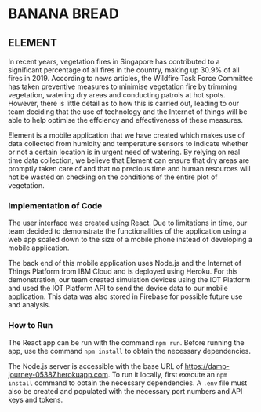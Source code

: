 # BANANA BREAD
## ELEMENT
In recent years, vegetation fires in Singapore has contributed to a significant percentage of all fires in the country, making up 30.9% of all fires in 2019. According to news articles, the Wildfire Task Force Committee has taken preventive measures to minimise vegetation fire by trimming vegetation, watering dry areas and conducting patrols at hot spots. However, there is little detail as to how this is carried out, leading to our team deciding that the use of technology and the Internet of things will be able to help optimise the effciency and effectiveness of these measures.

Element is a mobile application that we have created which makes use of data collected from humidity and temperature sensors to indicate whether or not a certain location is in urgent need of watering. By relying on real time data collection, we believe that Element can ensure that dry areas are promptly taken care of and that no precious time and human resources will not be wasted on checking on the conditions of the entire plot of vegetation. 

### Implementation of Code
The user interface was created using React. Due to limitations in time, our team decided to demonstrate the functionalities of the application using a web app scaled down to the size of a mobile phone instead of developing a mobile application. 

The back end of this mobile application uses Node.js and the Internet of Things Platform from IBM Cloud and is deployed using Heroku. For this demonstration, our team created simulation devices using the IOT Platform and used the IOT Platform API to send the device data to our mobile application. This data was also stored in Firebase for possible future use and analysis. 

### How to Run
The React app can be run with the command `npm run`. Before running the app, use the command `npm install` to obtain the necessary dependencies.

The Node.js server is accessible with the base URL of https://damp-journey-05387.herokuapp.com. To run it locally, first execute an `npm install` command to obtain the necessary dependencies. A `.env` file must also be created and populated with the necessary port numbers and API keys and tokens. 
